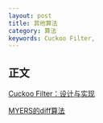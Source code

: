 ```yaml
---
layout: post
title: 其他算法
category: 算法
keywords: Cuckoo Filter,
---
```


## 正文
[Cuckoo Filter：设计与实现](http://coolshell.cn/articles/17225.html)


[MYERS的diff算法](http://www.tuicool.com/articles/fAVnEf)
